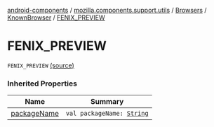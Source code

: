 [android-components](../../../index.md) / [mozilla.components.support.utils](../../index.md) / [Browsers](../index.md) / [KnownBrowser](index.md) / [FENIX_PREVIEW](./-f-e-n-i-x_-p-r-e-v-i-e-w.md)

# FENIX_PREVIEW

`FENIX_PREVIEW` [(source)](https://github.com/mozilla-mobile/android-components/blob/master/components/support/utils/src/main/java/mozilla/components/support/utils/Browsers.kt#L48)

### Inherited Properties

| Name | Summary |
|---|---|
| [packageName](package-name.md) | `val packageName: `[`String`](https://kotlinlang.org/api/latest/jvm/stdlib/kotlin/-string/index.html) |
